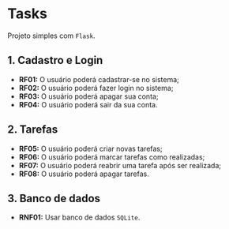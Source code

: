 # Tasks

Projeto simples com `Flask`.

## 1. Cadastro e Login

- **RF01:** O usuário poderá cadastrar-se no sistema;
- **RF02:** O usuário poderá fazer login no sistema;
- **RF03:** O usuário poderá apagar sua conta;
- **RF04:** O usuário poderá sair da sua conta.

## 2. Tarefas

- **RF05:** O usuário poderá criar novas tarefas;
- **RF06:** O usuário poderá marcar tarefas como realizadas;
- **RF07:** O usuário poderá reabrir uma tarefa após ser realizada;
- **RF08:** O usuário poderá apagar tarefas.

## 3. Banco de dados

- **RNF01:** Usar banco de dados `SQLite`.
